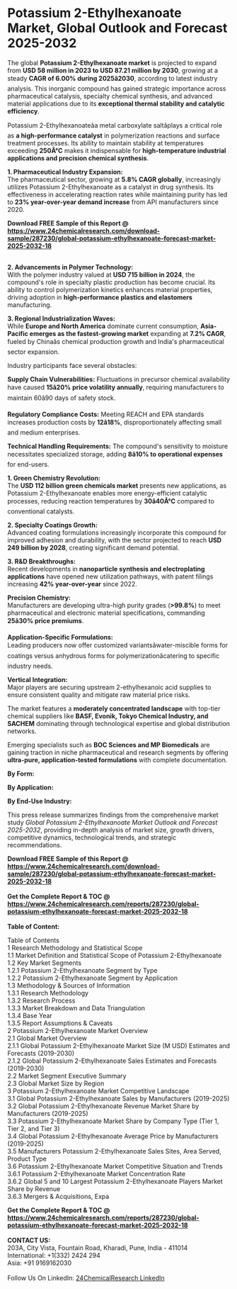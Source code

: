 <h1>Potassium 2-Ethylhexanoate Market, Global Outlook and Forecast 2025-2032</h1><p>The global <strong>Potassium 2-Ethylhexanoate market</strong> is projected to expand from <strong>USD 58 million in 2023 to USD 87.21 million by 2030</strong>, growing at a steady <strong>CAGR of 6.00% during 2025â2030</strong>, according to latest industry analysis. This inorganic compound has gained strategic importance across pharmaceutical catalysis, specialty chemical synthesis, and advanced material applications due to its <strong>exceptional thermal stability and catalytic efficiency</strong>.</p><p>Potassium 2-Ethylhexanoateâa metal carboxylate saltâplays a critical role as <strong>a high-performance catalyst</strong> in polymerization reactions and surface treatment processes. Its ability to maintain stability at temperatures exceeding <strong>250Â°C</strong> makes it indispensable for <strong>high-temperature industrial applications and precision chemical synthesis</strong>.</p><p><strong>1. Pharmaceutical Industry Expansion:</strong><br>
The pharmaceutical sector, growing at <strong>5.8% CAGR globally</strong>, increasingly utilizes Potassium 2-Ethylhexanoate as a catalyst in drug synthesis. Its effectiveness in accelerating reaction rates while maintaining purity has led to <strong>23% year-over-year demand increase</strong> from API manufacturers since 2020.</p><div><b>Download FREE Sample of this Report @ 
            <a href="https://www.24chemicalresearch.com/download-sample/287230/global-potassium-ethylhexanoate-forecast-market-2025-2032-18">
            https://www.24chemicalresearch.com/download-sample/287230/global-potassium-ethylhexanoate-forecast-market-2025-2032-18</a></b></div><br><p><strong>2. Advancements in Polymer Technology:</strong><br>
With the polymer industry valued at <strong>USD 715 billion in 2024</strong>, the compound's role in specialty plastic production has become crucial. Its ability to control polymerization kinetics enhances material properties, driving adoption in <strong>high-performance plastics and elastomers</strong> manufacturing.</p><p><strong>3. Regional Industrialization Waves:</strong><br>
While <strong>Europe and North America</strong> dominate current consumption, <strong>Asia-Pacific emerges as the fastest-growing market</strong> expanding at <strong>7.2% CAGR</strong>, fueled by Chinaâs chemical production growth and India's pharmaceutical sector expansion.</p><p>Industry participants face several obstacles:</p><p><strong>Supply Chain Vulnerabilities:</strong> Fluctuations in precursor chemical availability have caused <strong>15â20% price volatility annually</strong>, requiring manufacturers to maintain 60â90 days of safety stock.</p><p><strong>Regulatory Compliance Costs:</strong> Meeting REACH and EPA standards increases production costs by <strong>12â18%</strong>, disproportionately affecting small and medium enterprises.</p><p><strong>Technical Handling Requirements:</strong> The compound's sensitivity to moisture necessitates specialized storage, adding <strong>8â10% to operational expenses</strong> for end-users.</p><p><strong>1. Green Chemistry Revolution:</strong><br>
The <strong>USD 112 billion green chemicals market</strong> presents new applications, as Potassium 2-Ethylhexanoate enables more energy-efficient catalytic processes, reducing reaction temperatures by <strong>30â40Â°C</strong> compared to conventional catalysts.</p><p><strong>2. Specialty Coatings Growth:</strong><br>
Advanced coating formulations increasingly incorporate this compound for improved adhesion and durability, with the sector projected to reach <strong>USD 249 billion by 2028</strong>, creating significant demand potential.</p><p><strong>3. R&amp;D Breakthroughs:</strong><br>
Recent developments in <strong>nanoparticle synthesis and electroplating applications</strong> have opened new utilization pathways, with patent filings increasing <strong>42% year-over-year</strong> since 2022.</p><p><strong>Precision Chemistry:</strong><br>
	Manufacturers are developing ultra-high purity grades (<strong>&gt;99.8%</strong>) to meet pharmaceutical and electronic material specifications, commanding <strong>25â30% price premiums</strong>.</p><p><strong>Application-Specific Formulations:</strong><br>
	Leading producers now offer customized variantsâwater-miscible forms for coatings versus anhydrous forms for polymerizationâcatering to specific industry needs.</p><p><strong>Vertical Integration:</strong><br>
	Major players are securing upstream 2-ethylhexanoic acid supplies to ensure consistent quality and mitigate raw material price risks.</p><p>The market features a <strong>moderately concentrated landscape</strong> with top-tier chemical suppliers like <strong>BASF, Evonik, Tokyo Chemical Industry, and SACHEM</strong> dominating through technological expertise and global distribution networks.</p><p>Emerging specialists such as <strong>BOC Sciences and MP Biomedicals</strong> are gaining traction in niche pharmaceutical and research segments by offering <strong>ultra-pure, application-tested formulations</strong> with complete documentation.</p><p><strong>By Form:</strong></p><p><strong>By Application:</strong></p><p><strong>By End-Use Industry:</strong></p><p>This press release summarizes findings from the comprehensive market study <em>Global Potassium 2-Ethylhexanoate Market Outlook and Forecast 2025-2032</em>, providing in-depth analysis of market size, growth drivers, competitive dynamics, technological trends, and strategic recommendations.</p><div><b>Download FREE Sample of this Report @ 
            <a href="https://www.24chemicalresearch.com/download-sample/287230/global-potassium-ethylhexanoate-forecast-market-2025-2032-18">
            https://www.24chemicalresearch.com/download-sample/287230/global-potassium-ethylhexanoate-forecast-market-2025-2032-18</a></b></div><br><div><b>Get the Complete Report & TOC @ 
            <a href="https://www.24chemicalresearch.com/reports/287230/global-potassium-ethylhexanoate-forecast-market-2025-2032-18">
            https://www.24chemicalresearch.com/reports/287230/global-potassium-ethylhexanoate-forecast-market-2025-2032-18</a></b></div><br>
            <b>Table of Content:</b><p>Table of Contents<br />
1 Research Methodology and Statistical Scope<br />
1.1 Market Definition and Statistical Scope of Potassium 2-Ethylhexanoate<br />
1.2 Key Market Segments<br />
1.2.1 Potassium 2-Ethylhexanoate Segment by Type<br />
1.2.2 Potassium 2-Ethylhexanoate Segment by Application<br />
1.3 Methodology & Sources of Information<br />
1.3.1 Research Methodology<br />
1.3.2 Research Process<br />
1.3.3 Market Breakdown and Data Triangulation<br />
1.3.4 Base Year<br />
1.3.5 Report Assumptions & Caveats<br />
2 Potassium 2-Ethylhexanoate Market Overview<br />
2.1 Global Market Overview<br />
2.1.1 Global Potassium 2-Ethylhexanoate Market Size (M USD) Estimates and Forecasts (2019-2030)<br />
2.1.2 Global Potassium 2-Ethylhexanoate Sales Estimates and Forecasts (2019-2030)<br />
2.2 Market Segment Executive Summary<br />
2.3 Global Market Size by Region<br />
3 Potassium 2-Ethylhexanoate Market Competitive Landscape<br />
3.1 Global Potassium 2-Ethylhexanoate Sales by Manufacturers (2019-2025)<br />
3.2 Global Potassium 2-Ethylhexanoate Revenue Market Share by Manufacturers (2019-2025)<br />
3.3 Potassium 2-Ethylhexanoate Market Share by Company Type (Tier 1, Tier 2, and Tier 3)<br />
3.4 Global Potassium 2-Ethylhexanoate Average Price by Manufacturers (2019-2025)<br />
3.5 Manufacturers Potassium 2-Ethylhexanoate Sales Sites, Area Served, Product Type<br />
3.6 Potassium 2-Ethylhexanoate Market Competitive Situation and Trends<br />
3.6.1 Potassium 2-Ethylhexanoate Market Concentration Rate<br />
3.6.2 Global 5 and 10 Largest Potassium 2-Ethylhexanoate Players Market Share by Revenue<br />
3.6.3 Mergers & Acquisitions, Expa</p><div><b>Get the Complete Report & TOC @ 
            <a href="https://www.24chemicalresearch.com/reports/287230/global-potassium-ethylhexanoate-forecast-market-2025-2032-18">
            https://www.24chemicalresearch.com/reports/287230/global-potassium-ethylhexanoate-forecast-market-2025-2032-18</a></b></div><br><b>CONTACT US:</b><br>
            203A, City Vista, Fountain Road, Kharadi, Pune, India - 411014<br>
            International: +1(332) 2424 294<br>
            Asia: +91 9169162030 <br><br>
            Follow Us On LinkedIn: <a href="https://www.linkedin.com/company/24chemicalresearch/">24ChemicalResearch LinkedIn</a>